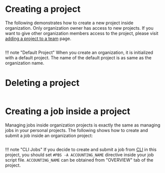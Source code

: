 <!-- by MM -->

# Creating a project

The following demonstrates how to create a new project inside organization. Only organization owner has access to new projects. If you want to give other organization members access to the project, please visit [adding a project to a team](teams#adding-a-project-to-a-team) page.

<img data-gifffer="/images/organization-create-project.gif">

!!! note "Default Project"
    When you create an organization, it is initialized with a default project. The name of the default project is as same as the organization name.

# Deleting a project

<img data-gifffer="/images/organization-remove-project.gif">

# Creating a job inside a project

Managing jobs inside organization projects is exactly the same as managing jobs in your personal projects. The following shows how to create and submit a job inside an organization project:

<img data-gifffer="/images/organization-project-create-job.gif">

!!! note "CLI Jobs"
    If you decide to create and submit a job from [CLI](/cli/overview) in this project, you should set `#PBS -A ACCOUNTING_NAME` directive inside your job script file. `ACCOUNTING_NAME` can be obtained from "OVERVIEW" tab of the project. 

